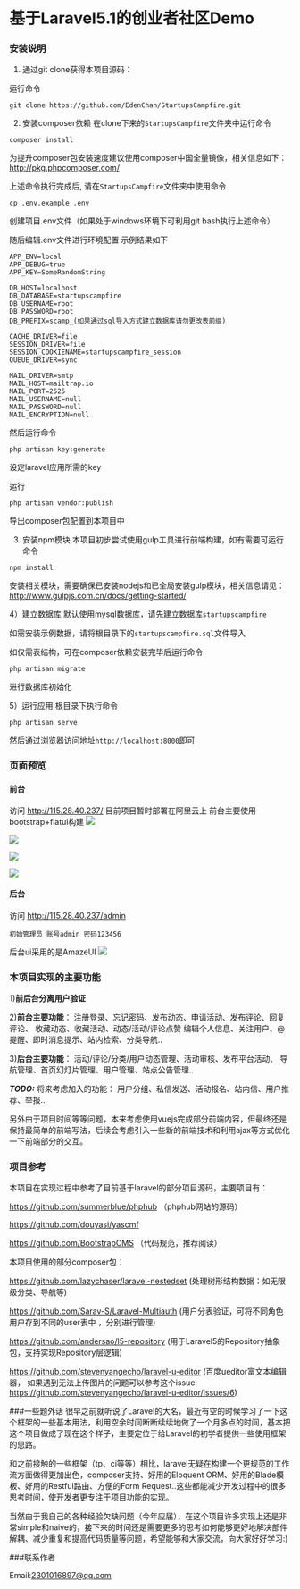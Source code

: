# 基于Laravel5.1的创业者社区Demo

### 安装说明

1) 通过git clone获得本项目源码：

运行命令
```
git clone https://github.com/EdenChan/StartupsCampfire.git
```

2) 安装composer依赖
在clone下来的`StartupsCampfire`文件夹中运行命令
```
composer install
```
为提升composer包安装速度建议使用composer中国全量镜像，相关信息如下：
http://pkg.phpcomposer.com/

上述命令执行完成后,
请在`StartupsCampfire`文件夹中使用命令
```
cp .env.example .env
```
创建项目.env文件（如果处于windows环境下可利用git bash执行上述命令）

随后编辑.env文件进行环境配置
示例结果如下
```
APP_ENV=local
APP_DEBUG=true
APP_KEY=SomeRandomString

DB_HOST=localhost
DB_DATABASE=startupscampfire
DB_USERNAME=root
DB_PASSWORD=root
DB_PREFIX=scamp_(如果通过sql导入方式建立数据库请勿更改表前缀)

CACHE_DRIVER=file
SESSION_DRIVER=file
SESSION_COOKIENAME=startupscampfire_session
QUEUE_DRIVER=sync

MAIL_DRIVER=smtp
MAIL_HOST=mailtrap.io
MAIL_PORT=2525
MAIL_USERNAME=null
MAIL_PASSWORD=null
MAIL_ENCRYPTION=null
```
然后运行命令
```
php artisan key:generate
```
设定laravel应用所需的key

运行
```
php artisan vendor:publish
```
导出composer包配置到本项目中

3) 安装npm模块
本项目初步尝试使用gulp工具进行前端构建，如有需要可运行命令
```
npm install
```
安装相关模块，需要确保已安装nodejs和已全局安装gulp模块，相关信息请见：
http://www.gulpjs.com.cn/docs/getting-started/

4）建立数据库
默认使用mysql数据库，请先建立数据库`startupscampfire`

如需安装示例数据，请将根目录下的`startupscampfire.sql`文件导入

如仅需表结构，可在composer依赖安装完毕后运行命令
```
php artisan migrate
```
进行数据库初始化

5）运行应用
根目录下执行命令
```
php artisan serve
```
然后通过浏览器访问地址`http://localhost:8000`即可

### 页面预览

#### 前台
访问 http://115.28.40.237/
目前项目暂时部署在阿里云上
前台主要使用bootstrap+flatui构建
![](http://i13.tietuku.com/d259da2c268ddd85.png)

![](http://i13.tietuku.com/068c80fc9fc759ff.png)

![](http://i13.tietuku.com/9117cd456c445d86.png)

![](http://i13.tietuku.com/00aebb4f31f48e43.png)
#### 后台
访问 http://115.28.40.237/admin
```
初始管理员 账号admin 密码123456
```
后台ui采用的是AmazeUI
![](http://i13.tietuku.com/c156f5744143186d.png)

### 本项目实现的主要功能
1)**前后台分离用户验证**

2)**前台主要功能**：
注册登录、忘记密码、发布动态、申请活动、发布评论、回复评论、
收藏动态、收藏活动、动态/活动/评论点赞
编辑个人信息、关注用户、@提醒、即时消息提示、站内检索、分类导航..

3)**后台主要功能**：
活动/评论/分类/用户动态管理、活动审核、发布平台活动、
导航管理、首页幻灯片管理、用户管理、站点公告管理..

***TODO:***
将来考虑加入的功能：
用户分组、私信发送、活动报名、站内信、用户推荐、举报..

另外由于项目时间等等问题，本来考虑使用vuejs完成部分前端内容，但最终还是保持最简单的前端写法，后续会考虑引入一些新的前端技术和利用ajax等方式优化一下前端部分的交互。

### 项目参考
本项目在实现过程中参考了目前基于laravel的部分项目源码，主要项目有：

https://github.com/summerblue/phphub （phphub网站的源码）

https://github.com/douyasi/yascmf

https://github.com/BootstrapCMS （代码规范，推荐阅读）

本项目使用的部分composer包：

https://github.com/lazychaser/laravel-nestedset 
(处理树形结构数据：如无限级分类、导航等)

https://github.com/Sarav-S/Laravel-Multiauth 
(用户分表验证，可将不同角色用户存到不同的user表中 ，分别进行管理)

https://github.com/andersao/l5-repository
(用于Laravel5的Repository抽象包，支持实现Repository层逻辑)

https://github.com/stevenyangecho/laravel-u-editor
(百度ueditor富文本编辑器，
如果遇到无法上传图片的问题可以参考这个issue:
https://github.com/stevenyangecho/laravel-u-editor/issues/6)

###一些题外话
很早之前就听说了Laravel的大名，最近有空的时候学习了一下这个框架的一些基本用法，利用空余时间断断续续地做了一个月多点的时间，基本把这个项目做成了现在这个样子，主要定位于给Laravel的初学者提供一些使用框架的思路。

和之前接触的一些框架（tp、ci等等）相比，laravel无疑在构建一个更规范的工作流方面做得更加出色，composer支持、好用的Eloquent ORM、好用的Blade模板、好用的Restful路由、方便的Form Request..这些都能减少开发过程中的很多思考时间，使开发者更专注于项目功能的实现。

当然由于我自己的各种经验欠缺问题（今年应届），在这个项目许多实现上还是非常simple和naive的，接下来的时间还是需要更多的思考如何能够更好地解决部件解耦、减少重复和提高代码质量等问题，希望能够和大家交流，向大家好好学习:)

###联系作者

Email:2301016897@qq.com
